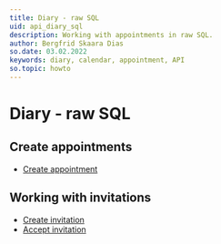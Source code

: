 ```yaml
---
title: Diary - raw SQL
uid: api_diary_sql
description: Working with appointments in raw SQL.
author: Bergfrid Skaara Dias
so.date: 03.02.2022
keywords: diary, calendar, appointment, API
so.topic: howto
---
```


# Diary - raw SQL

## Create appointments

* [Create appointment][1]

## Working with invitations

* [Create invitation][2]
* [Accept invitation][3]

<!-- Referenced links -->
[1]: create-apt-sql.md
[2]: create-invitation-sql.md
[3]: accept-invitation-sql.md
